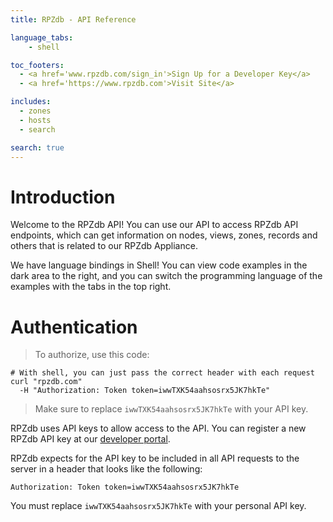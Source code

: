 ```yaml
---
title: RPZdb - API Reference

language_tabs:
    - shell

toc_footers:
  - <a href='www.rpzdb.com/sign_in'>Sign Up for a Developer Key</a>
  - <a href='https://www.rpzdb.com'>Visit Site</a>

includes:
  - zones
  - hosts
  - search

search: true
---
```


# Introduction

Welcome to the RPZdb API! You can use our API to access RPZdb API endpoints, which can get information on nodes, views, zones, records and others that is related to our RPZdb Appliance. 

We have language bindings in Shell! You can view code examples in the dark area to the right, and you can switch the programming language of the examples with the tabs in the top right.


# Authentication

> To authorize, use this code:


```shell
# With shell, you can just pass the correct header with each request
curl "rpzdb.com"
  -H "Authorization: Token token=iwwTXK54aahsosrx5JK7hkTe"
```


> Make sure to replace `iwwTXK54aahsosrx5JK7hkTe` with your API key.

RPZdb uses API keys to allow access to the API. You can register a new RPZdb API key at our [developer portal](http://manage.rpzdb.com/developers).

RPZdb expects for the API key to be included in all API requests to the server in a header that looks like the following:

`Authorization: Token token=iwwTXK54aahsosrx5JK7hkTe`

<aside class="notice">
You must replace <code>iwwTXK54aahsosrx5JK7hkTe</code> with your personal API key.
</aside>



